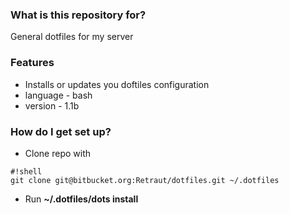 ### What is this repository for? ###
General dotfiles for my server

### Features ###
* Installs or updates you doftiles configuration 
* language - bash
* version - 1.1b

### How do I get set up? ###
* Clone repo with 

```
#!shell
git clone git@bitbucket.org:Retraut/dotfiles.git ~/.dotfiles

```

* Run **~/.dotfiles/dots install**



